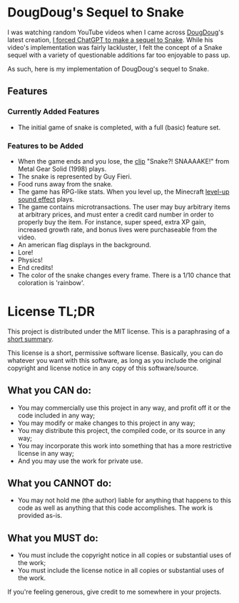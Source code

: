 # DougDoug's Sequel to Snake

I was watching random YouTube videos when I came across
[DougDoug](https://www.youtube.com/@DougDoug)'s latest creation,
[I forced ChatGPT to make a sequel to Snake](https://www.youtube.com/watch?v=YnN6eBamwj4).
While his video's implementation was fairly lackluster, I felt the concept of a
Snake sequel with a variety of questionable additions far too enjoyable to pass
up.

As such, here is my implementation of DougDoug's sequel to Snake.

## Features

### Currently Added Features

-   The initial game of snake is completed, with a full (basic) feature set.

### Features to be Added

-   When the game ends and you lose, the
    [clip](https://www.youtube.com/watch?v=MS8OawQegYE) "Snake?! SNAAAAKE!" from
    Metal Gear Solid (1998) plays.
-   The snake is represented by Guy Fieri.
-   Food runs away from the snake.
-   The game has RPG-like stats. When you level up, the Minecraft
    [level-up sound effect](https://www.youtube.com/watch?v=u-LZWxCYcKM) plays.
-   The game contains microtransactions. The user may buy arbitrary items at
    arbitrary prices, and must enter a credit card number in order to properly
    buy the item. For instance, super speed, extra XP gain, increased growth
    rate, and bonus lives were purchaseable from the video.
-   An american flag displays in the background.
-   Lore!
-   Physics!
-   End credits!
-   The color of the snake changes every frame. There is a 1/10 chance that
    coloration is 'rainbow'.

# License TL;DR

This project is distributed under the MIT license. This is a paraphrasing of a
[short summary](https://tldrlegal.com/license/mit-license).

This license is a short, permissive software license. Basically, you can do
whatever you want with this software, as long as you include the original
copyright and license notice in any copy of this software/source.

## What you CAN do:

-   You may commercially use this project in any way, and profit off it or the
    code included in any way;
-   You may modify or make changes to this project in any way;
-   You may distribute this project, the compiled code, or its source in any
    way;
-   You may incorporate this work into something that has a more restrictive
    license in any way;
-   And you may use the work for private use.

## What you CANNOT do:

-   You may not hold me (the author) liable for anything that happens to this
    code as well as anything that this code accomplishes. The work is provided
    as-is.

## What you MUST do:

-   You must include the copyright notice in all copies or substantial uses of
    the work;
-   You must include the license notice in all copies or substantial uses of the
    work.

If you're feeling generous, give credit to me somewhere in your projects.
